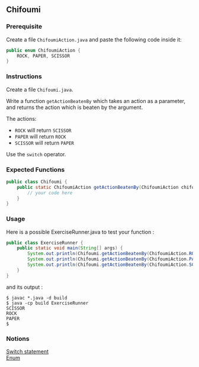 ## Chifoumi

### Prerequisite

Create a file `ChifoumiAction.java` and paste the following code inside it:

```java
public enum ChifoumiAction {
    ROCK, PAPER, SCISSOR
}
```

### Instructions

Create a file `Chifoumi.java`.

Write a function `getActionBeatenBy` which takes an action as a parameter, and returns the action which is beaten by the argument.

The actions:

- `ROCK` will return `SCISSOR`
- `PAPER` will return `ROCK`
- `SCISSOR` will return `PAPER`

Use the `switch` operator.

### Expected Functions

```java
public class Chifoumi {
    public static ChifoumiAction getActionBeatenBy(ChifoumiAction chifoumiAction) {
        // your code here
    }
}
```

### Usage

Here is a possible ExerciseRunner.java to test your function :

```java
public class ExerciseRunner {
    public static void main(String[] args) {
        System.out.println(Chifoumi.getActionBeatenBy(ChifoumiAction.ROCK));
        System.out.println(Chifoumi.getActionBeatenBy(ChifoumiAction.PAPER));
        System.out.println(Chifoumi.getActionBeatenBy(ChifoumiAction.SCISSOR));
    }
}
```

and its output :

```shell
$ javac *.java -d build
$ java -cp build ExerciseRunner
SCISSOR
ROCK
PAPER
$
```

### Notions

[Switch statement](https://docs.oracle.com/javase/tutorial/java/nutsandbolts/switch.html)  
[Enum](https://docs.oracle.com/javase/tutorial/java/javaOO/enum.html)